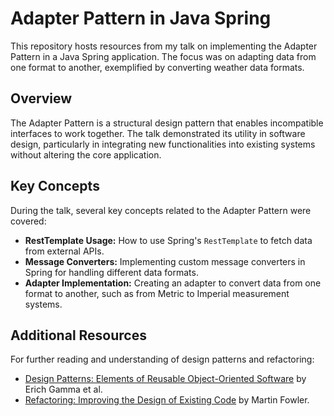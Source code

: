 # Adapter Pattern in Java Spring

This repository hosts resources from my talk on implementing the Adapter Pattern in a Java Spring application. The focus was on adapting data from one format to another, exemplified by converting weather data formats.

## Overview

The Adapter Pattern is a structural design pattern that enables incompatible interfaces to work together. The talk demonstrated its utility in software design, particularly in integrating new functionalities into existing systems without altering the core application.

## Key Concepts

During the talk, several key concepts related to the Adapter Pattern were covered:

- **RestTemplate Usage:** How to use Spring's `RestTemplate` to fetch data from external APIs.
- **Message Converters:** Implementing custom message converters in Spring for handling different data formats.
- **Adapter Implementation:** Creating an adapter to convert data from one format to another, such as from Metric to Imperial measurement systems.

## Additional Resources

For further reading and understanding of design patterns and refactoring:

- [Design Patterns: Elements of Reusable Object-Oriented Software](https://www.amazon.com/Design-Patterns-Elements-Reusable-Object-Oriented/dp/0201633612) by Erich Gamma et al.
- [Refactoring: Improving the Design of Existing Code](https://martinfowler.com/books/refactoring.html) by Martin Fowler.


